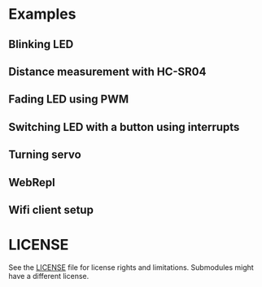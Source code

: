 # Examples

## Blinking LED

## Distance measurement with HC-SR04

## Fading LED using PWM

## Switching LED with a button using interrupts

## Turning servo

## WebRepl

## Wifi client setup

# LICENSE
See the [LICENSE](LICENSE) file for license rights and limitations.
Submodules might have a different license.
